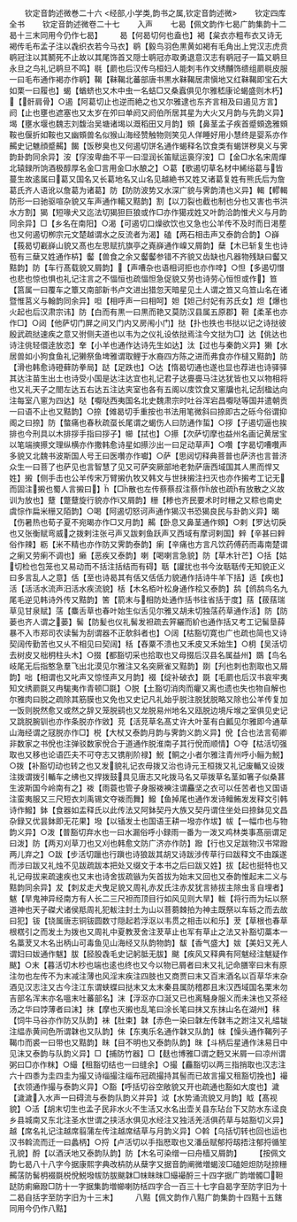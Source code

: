 <!-- { "loadSidebar": true } -->

　　钦定音韵述微巻二十六
<经部,小学类,韵书之属,钦定音韵述微>
　　钦定四库全书
　　钦定音韵述微卷二十七
　　入声
　　七曷【佩文韵作七曷广韵集韵十二曷十三末同用今仍作七曷】
　　曷【何曷切何也盍也】褐【枲衣亦粗布衣又诗无褐传毛布孟子注以毳织衣若今马衣】鹖【毅鸟羽色黒黄如褐有毛角出上党汉志虎贲鹖冠注以其鬭死不止故以其尾饰首又隠士鹖冠亦取勇退意汉志有鹖冠子一篇又鹖旦永旦之鸟礼记鹖旦不鸣】毼【罽也后汉传乌桓妇人能刺韦作文绣黼饰缋组罽毼皮服一曰毛布通作褐亦作鹖】鞨【靺鞨北蕃部唐书黒水靺鞨居肃愼地又红靺鞨即宝石大如栗一曰履也】蝎【蝤蛴也又木中虫一名蛣□又桑蠧俱见尔雅嵇康论蝎盛则木朽】【骭肩骨】○遏【阿葛切止也逆而絶之也又尔雅逮也东齐言相及曰遏见方言】阏【止也壅也遮塞也又太岁在夘曰单阏又阏伯所居其星为大火又月韵与先韵义异】堨【壅水堰也魏志刘馥治吴塘诸堨以溉稻田又月韵】頞【鼻茎孟子疾首蹙頞逸雅頞鞍也偃折如鞍也又幽頞兽名似猴山海经赞触物则笑见人佯睡好用小慧终是婴系亦作齃史记魋顔蹙齃】餲【饭秽臭也又何遏切饼名通作蝎释名饮食类有蝎饼秽臭义与霁韵卦韵同余异】洝【窏洝卑曲不平一曰湿润长笛赋运裛窏洝】□【金□水名宋周燀北辕録所饷酒极醇厚名金□言用金□水酿之】○葛【歌遏切草名材中絺绤葛与皆蔓生故逺属曰葛又国名又长葛地名又山名见越絶书又姓又诸葛复姓有熊氏后为詹葛氏齐人语讹以詹葛为诸葛】防【防防波势又水深广貌与霁韵清也义异】輵【轇輵防形一曰驰驱喧杂貌又车声通作轕又黠韵】割【以刀裂也截也制也分也又害也书洪水方割】猲【短喙犬又迄法切猲狚巨狼或作□亦作獦戎姓又叶韵洽韵惟犬义与月韵同余异】□【乡名在南阳】○渴【可遏切口燥欲饮也又急也公羊传不及时而日渇塟也又何遏切栁宗元文楚越谓水之反流者为渴】磕【两石相击声又泰韵合韵】○嶭【莪曷切嶻嶭山貌又髙也左思赋抗旗亭之嶤嶭通作嵲又屑韵】蘖【木已斩复生也诗苞有三蘖又姓通作枿】齾【兽食之余又齾齾参错不齐貌又齿缺也凡器物残缺曰齾又黠韵】防【车行髙载貌又屑韵】【声嘈杂也语相诃拒也亦作啈】○怛【多遏切憯也悲也惊也惧也礼记注言之不愊恒也疏愊怛急促貌又劳也诗劳心恒怛或作】笪【筥属一曰覆车之簟又南部新书卢文进出猎忽天暗星见土人谓之笪又乌笪山名在诸暨惟莒义与翰韵同余异】呾【相呼声一曰相呵】妲【妲己纣妃有苏氏女】炟【爆也火起也后汉肃宗讳】防【白而有黒一曰黒而艳又莫防汉县属五原郡】靼【柔革也亦作□】○闼【他萨切门屏之间又门内又房闱小门】挞【扑也抶也书挞以记之诗挞彼殷武疏挞速疾之意又弣侧夫道也以韦为之仪礼设依挞焉注今文挞为□】达【佻达也诗注佻轻儇逹放恣】羍【小羊也通作达诗先生如达】汰【过也与秦韵义异】獭【水居兽如小狗食鱼礼记獭祭鱼埤雅谓取鲤于水裔四方陈之进而弗食亦作橽又黠韵】防【滑也韩愈诗磴藓防拳局】跶【足跌也】○达【惰曷切通也遂也显也荐进也诗驿驿其达注苗生出土也诗受小国是达注达宜也礼记君子达亹亹马注达犹皆也又以物相将也又礼天子之閤左达五右达五注达夹室也各有五阁以庋饮食又窻牖也礼记刮楹达向注每室八窻为四达】哒【嚈哒西夷国名北史魏肃宗时吐谷浑宕昌嚈哒等国并遣朝贡一曰语不止也又黠韵】○捺【傩曷切手重按也书法用笔微斜曰捺即古之砾今俗谓抑阁之曰捺】防【螫痛也春秋疏虿长尾谓之蝎伤人曰防通作蜇】○拶【子遏切逼也挨排也今刑具以木排拶手指曰拶子】幯【拭也】○攃【次萨切摩也益州名画记黄居宝以笔端摤攃文理纵横亦作撒韩愈诗星如攃沙出一曰足动草声】○囋【字曷切嘈囋声多貌又北魏书波斯国人号王曰医囋亦作囐】○萨【思闼切释典菩普也萨济也言普济众生一曰菩了也萨见也言智慧了见又可萨突厥部地老勃萨唐西域国其人黒而悍又姓】摋【侧手击也公羊传宋万臂摋仇牧又韩文与世抺摋注扫灭也亦作摋考工记无而固注摋也蜀人言摋曰】【□散也左传蔡蔡叔注蔡作放也疏有放散之义故训为放也】躠【蹩躠旋行貌亦作又屑韵】粣【糁也齐民要术时时粣之又粽也南史虞悰作扁米粣又陌韵】○喝【阿遏切怒诃声通作猲汉书恐猲良民与卦韵义异】暍【伤暑热也荀子夏不宛暍亦作□又月韵】齃【卧息又鼻茎通作頞】○剌【罗达切戾也又张衡赋弯威之拨剌注张弓声又跋剌鱼跃声又西域有摩诃剌国】辢【辛甚曰辢俗作辣】粝【米不精也亦作防又霁韵泰韵】瘌【辛痛也方言凡饮药傅药而毒南楚谓之瘌又劳瘌不调也】癞【恶疾又泰韵】喇【喝喇言急貌】防【草木针芒】○括【姑切检也包笼也又易动而不括注括结而有碍】聒【讙扰也书今汝聒聒传无知貌正义曰多言乱人之意】佸【至也诗曷其有佸又佸佸力貌通作括诗牛羊下括】适【疾也】活【活活水流声汨活水疾流貌】栝【木名栢叶松身通作桧又泰韵】鸹【鸧鸹鸟名九尾毛逆见韩诗外传又黠韵】筈【箭末与相防处通作括书往省括于度】葀【菝葀瑞草见甘泉赋】萿【麋舌草也春叶始生似舌见尔雅又胡未切独萿药草通作活】防【防蒌也齐人谓之蒌】髺【防髪也仪礼髺发袒疏去笄纚而紒也通作括又考工记髺垦薛暴不入市郑司农读髺为刮谓器不正欹斜者也】○阔【枯豁切寛也广也疏也简也又诗契阔传勤苦也又乆不相见曰契阔】秳【舂粟不溃也又禾皮又禾始生】○枂【吴活切去树皮又柮枂柱头木】○掇【都豁切采也拾取也又母掇后汉县名属益州】鵽【鸟名岐尾无后指憨急羣飞出北漠见尔雅注又名突厥雀又黠韵】剟【刋也刺也割取也又屑韵】咄【相谓也又叱声又惊怪声又月韵】裰【绽补破衣】毲【毛罽也后汉书哀牢夷知文绣罽毲又冉駹夷作青顿□毲】○脱【土豁切消肉而癯又离也遗也失也物自解也尔雅肉曰脱之疏除其筋膜也又免也又史记凡礼始乎脱注脱犹脱略又除也公羊传复加一饭则脱然愈又或然之辞又笼脱鹞也又龙脱易州地名又瓯脱边境斥堠之室俱见史记又跳脱腕钏也亦作条脱亦作敓】莌【活莌草名髙丈许大叶茎有白瓤见尔雅即今通草山海经谓之冦脱亦作□】棁【大杖又泰韵月韵与霁韵义韵义异】侻【合也法言荀卿非数家之书侻也注弹驳数家侻合于道通作脱淮南子其行侻而顺情】○夺【枯活切强取也又移也论语匹夫不可夺志又镌削阶禄】鮵【鲖之小者尔雅注青州呼小鲡为鮵】○拨【补豁切动也转之也又发貌礼记衣毋拨又治也诗元王桓拨又礼记废輴又设拨注拨谓拨引輴车之绋也又捍拨鼓具见唐志又叱拨马名又荜拨草名茎如箸子似桑葚生波斯国今岭南有之】袯【雨蓑也管子身服袯襫注谓麤坚之衣可以任苦者也又国语注蛮夷服又三尺短衣刘禹锡文夺袯而舞】鱍【鱼掉尾也通作发诗鳣鲔发发释文引韩诗作鱍】鉢【食器如盂释氏以此传法又阿鉢契丹大族又契丹谓住坐处曰捺鉢见文昌杂録又优昙鉢即无花果】墢【以锸发土也国语王耕一墢亦作坺】帗【一幅巾也与物韵义异】○泼【普豁切弃水也一曰水漏俗呼小録雨一番为一泼又鸡林类事髙丽谓足曰泼】防【两刃刈草刀也又刈也韩愈文防广济亦作防】蹳【行也又足跋物汉书常蹳两儿弃之】○跋【步活切躐也行蹎也诗狼跋其胡又诗跋涉传草行曰跋释文不由蹊遂而涉曰跋又礼烛不见跋疏跋本把处又缀文于本书之后曰跋又姓】拔【起也挺特也又礼记母拔来疏速疾也又末也诗舍拔疏镞为矢首拔为始末又回也又泰韵惟起末二义与黠韵同余异】犮【刺犮走犬曳足貌又周礼赤犮氏注赤犮犹言捇拔主除虫豸自埋者】魃【旱鬼神异经南方有人长二三尺袒而顶目行如风见则大旱】軷【将行而为坛以祭道神也天子磔犬诸侯羝周礼犯軷注封土为山以菩蒭棘拍为神主既祭以车轹之而去故曰犯】钹【铙属唐志铜钹圆数寸隠起若浮沤以韦贯之相击以和乐】茇【草根也春草根楛引之而发土为拨也又周礼中夏教茇舍注茇草止也军有草止之法又补豁切藁本一名藁茇又木名出柄山可毒鱼见山海经又队韵物韵】馛【香气盛大】妭【美妇又羌人谓妇曰妭通作魃】胈【胫股毳毛史记躬胝无胈】颰【疾风又释典有阿魃经注魃疑作颰】○末【暮活切木杪也端也逺也终也又今以物已屑者曰末又礼记命膳宰曰末有原注勿也左传不为末减注薄也风淫末疾注四肢也又商贾曰末又百末酒名以百草华末杂酒见汉志注又古今注江东谓蛱蝶曰挞末又太末秦县属防稽郡且末汉西域国名栗末勿吉部名浑末亦名嗢末吐蕃部名】沫【浮沤亦口涎又已也离騒身服义而未沫也又茶经汤之华曰饽薄者曰沫】抹【摩也灭摋也乱笔曰涂长笔曰抹又东抹山名在湖州】秣【饲牛马谷亦作防又队韵】袜【肚束】韎【赤色一染曰韎左传韎韦之跗注又礼緼韨注緼赤黄间色所谓韎也又队韵】佅【东夷乐名通作韎又队韵】帓【懆头通作鞨列子鞨巾而裘一曰带也又黠韵】眜【目不明也又泰韵队韵】昩【斗柄后星通作沬易日中见沫又泰韵与队韵义异】□【捕防竹器】□【麸也博雅□谓之麪又米屑一曰凉州谓粥曰□亦作粖】○繓【租豁切结也一曰缝余】○撮【麤豁切以两三指捎取也汉志注六十四黍为圭四圭为撮又诗缁撮注缁布冠疏撮持其髻而已故言撮又租豁切挽也】襊【衣领通作撮与泰韵义异】○豁【呼括切谷空敞貌又开也疏通也豁如大度也】濊【濊濊入水声一曰碍流与泰韵队韵义并异】泧【水势涌流貌又月韵】眓【髙视貌】○活【胡末切生也孟子民非水火不生活又水名出壶关县东玷台下又防水东迳良乡县城南又东北注圣水世谓之挟活水俱见水经注又独活羌活俱药草与姑豁切义异】越【席名礼记注越席翦蒲左传注越席结草与月韵义异】○斡【乌括切转也回也运也汉书斡流而迁一曰蠡柄】○捋【卢活切以手指厯取也又潘岳赋郁捋刼捂注郁捋循笙孔貌】酹【以酒沃地又泰韵队韵】防【木名可染缯一曰舟樯又屑韵】
　　【按佩文韵七曷八十八字今据康熙字典改枿防从蘖字又据音韵阐微増蝎洝□磕妲炟防哒捺粣齃萿防髺枂裰毲棁侻鮵墢帗防胈颰韎□帓眜昩□繓襊酹三十四字据广韵増髑□靼跶防痢癞蹳□防十一字据集韵増幯喇防栝四字合一百三十七字自曷字至防字旧为十二曷自括字至防字旧为十三末】
　　八黠【佩文韵作八黠广韵集韵十四黠十五鎋同用今仍作八黠】
